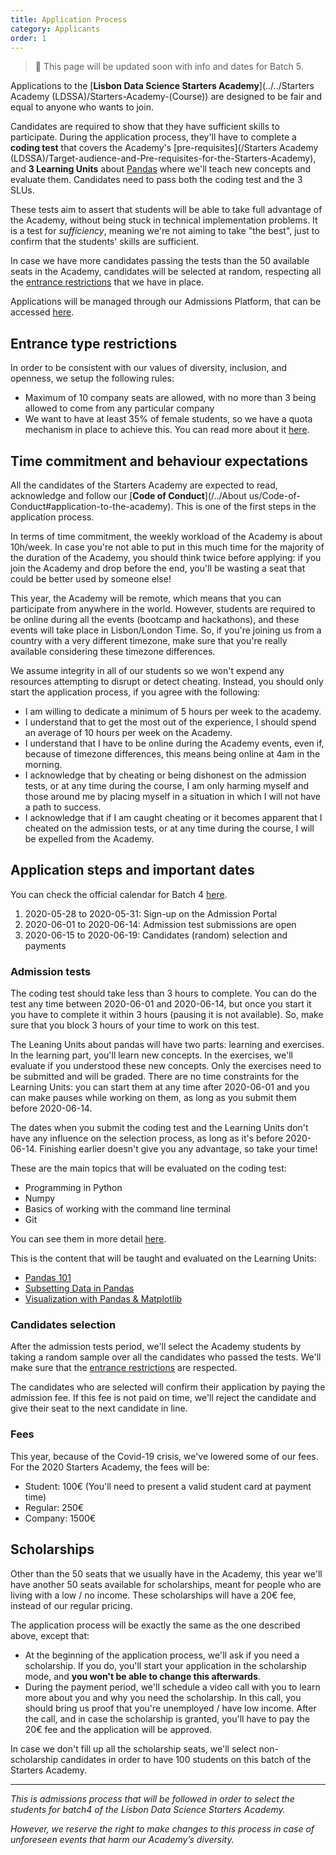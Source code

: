 ```yaml
---
title: Application Process
category: Applicants
order: 1
---
```


> 🚧 This page will be updated soon with info and dates for Batch 5.


Applications to the [**Lisbon Data Science Starters Academy**](../../Starters Academy (LDSSA)/Starters-Academy-(Course)) are designed to be fair and equal to anyone who wants to join.

Candidates are required to show that they have sufficient skills to participate. During the application process, they'll have to complete a **coding test** that covers the Academy's [pre-requisites](/Starters Academy (LDSSA)/Target-audience-and-Pre-requisites-for-the-Starters-Academy), and **3 Learning Units** about [Pandas](https://en.wikipedia.org/wiki/Pandas_(software)) where we'll teach new concepts and evaluate them. Candidates need to pass both the coding test and the 3 SLUs.

These tests aim to assert that students will be able to take full advantage of the Academy, without being stuck in technical implementation problems. It is a test for _sufficiency_, meaning we're not aiming to take "the best", just to confirm that the students' skills are sufficient.

In case we have more candidates passing the tests than the 50 available seats in the Academy, candidates will be selected at random, respecting all the [entrance restrictions](#entrance-type-restrictions) that we have in place.

Applications will be managed through our Admissions Platform, that can be accessed [here](https://admissions.lisbondatascience.org/account/signup).


## Entrance type restrictions

In order to be consistent with our values of diversity, inclusion, and openness, we setup the following rules:
* Maximum of 10 company seats are allowed, with no more than 3 being allowed to come from any particular company
* We want to have at least 35% of female students, so we have a quota mechanism in place to achieve this. You can read more about it [here](https://github.com/LDSSA/forum/issues/1).


## Time commitment and behaviour expectations

All the candidates of the Starters Academy are expected to read, acknowledge and follow our [**Code of Conduct**](/../About us/Code-of-Conduct#application-to-the-academy). This is one of the first steps in the application process.

In terms of time commitment, the weekly workload of the Academy is about 10h/week. In case you're not able to put in this much time for the majority of the duration of the Academy, you should think twice before applying: if you join the Academy and drop before the end, you'll be wasting a seat that could be better used by someone else!

This year, the Academy will be remote, which means that you can participate from anywhere in the world. However, students are required to be online during all the events (bootcamp and hackathons), and these events will take place in Lisbon/London Time.
So, if you're joining us from a country with a very different timezone, make sure that you're really available considering these timezone differences.

We assume integrity in all of our students so we won't expend any resources attempting to disrupt or detect cheating. Instead, you should only start the application process, if you agree with the following:

- I am willing to dedicate a minimum of 5 hours per week to the academy.
- I understand that to get the most out of the experience, I should spend  an average of 10 hours per week on the Academy.
- I understand that I have to be online during the Academy events, even if, because of timezone differences, this means being online at 4am in the morning.
- I acknowledge that by cheating or being dishonest on the admission tests, or at any time during the course, I am only harming myself and those around me by placing myself in a situation in which I will not have a path to success.
- I acknowledge that if I am caught cheating or it becomes apparent that I cheated on the admission tests, or at any time during the course, I will be expelled from the Academy.


## Application steps and important dates

You can check the official calendar for Batch 4 [here](https://calendar.google.com/calendar/embed?src=lisbondatascience.org_th6fpmimvqvso12t70cd1gkvq8%40group.calendar.google.com&ctz=Europe%2FLisbon).

1. 2020-05-28 to 2020-05-31: Sign-up on the Admission Portal
1. 2020-06-01 to 2020-06-14: Admission test submissions are open
1. 2020-06-15 to 2020-06-19: Candidates (random) selection and payments


### Admission tests

The coding test should take less than 3 hours to complete. You can do the test any time between 2020-06-01 and 2020-06-14, but once you start it you have to complete it within 3 hours (pausing it is not available). So, make sure that you block 3 hours of your time to work on this test.

The Leaning Units about pandas will have two parts: learning and exercises. In the learning part, you'll learn new concepts. In the exercises, we'll evaluate if you understood these new concepts. Only the exercises need to be submitted and will be graded. There are no time constraints for the Learning Units: you can start them at any time after 2020-06-01 and you can make pauses while working on them, as long as you submit them before 2020-06-14.

The dates when you submit the coding test and the Learning Units don't have any influence on the selection process, as long as it's before 2020-06-14. Finishing earlier doesn't give you any advantage, so take your time!

These are the main topics that will be evaluated on the coding test:
- Programming in Python
- Numpy
- Basics of working with the command line terminal
- Git

You can see them in more detail [here](https://docs.google.com/spreadsheets/d/1JzRfuacM5Q_XsnSMgEqOZH_cCBnT0J6K-e-687fFa6s/edit#gid=2018895387).

This is the content that will be taught and evaluated on the Learning Units:
- [Pandas 101](https://github.com/LDSSA/curriculum-development/blob/master/curriculum/01-bootcamp-and-binary-classification.md#slu01)
- [Subsetting Data in Pandas](https://github.com/LDSSA/curriculum-development/blob/master/curriculum/01-bootcamp-and-binary-classification.md#slu02)
- [Visualization with Pandas & Matplotlib](https://github.com/LDSSA/curriculum-development/blob/master/curriculum/01-bootcamp-and-binary-classification.md#slu03)


### Candidates selection

After the admission tests period, we'll select the Academy students by taking a random sample over all the candidates who passed the tests. We'll make sure that the [entrance restrictions](#entrance-type-restrictions) are respected.

The candidates who are selected will confirm their application by paying the admission fee. If this fee is not paid on time, we'll reject the candidate and give their seat to the next candidate in line.

### Fees

This year, because of the Covid-19 crisis, we've lowered some of our fees.
For the 2020 Starters Academy, the fees will be:
- Student: 100€ (You'll need to present a valid student card at payment time)
- Regular: 250€
- Company: 1500€


## Scholarships

Other than the 50 seats that we usually have in the Academy, this year we'll have another 50 seats available for scholarships, meant for people who are living with a low / no income.
These scholarships will have a 20€ fee, instead of our regular pricing.

The application process will be exactly the same as the one described above, except that:
- At the beginning of the application process, we'll ask if you need a scholarship. If you do, you'll start your application in the scholarship mode, and **you won't be able to change this afterwards**.
- During the payment period, we'll schedule a video call with you to learn more about you and why you need the scholarship. In this call, you should bring us proof that you're unemployed / have low income. After the call, and in case the scholarship is granted, you'll have to pay the 20€ fee and the application will be approved.

In case we don't fill up all the scholarship seats, we'll select non-scholarship candidates in order to have 100 students on this batch of the Starters Academy.


***


_This is admissions process that will be followed in order to select the students for batch4 of the Lisbon Data Science Starters Academy._

_However, we reserve the right to make changes to this process in case of unforeseen events that harm our Academy’s diversity._
